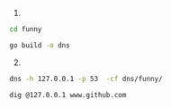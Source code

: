
1.
```bash
cd funny

go build -o dns

```

2.
```bash
dns -h 127.0.0.1 -p 53  -cf dns/funny/

dig @127.0.0.1 www.github.com
```